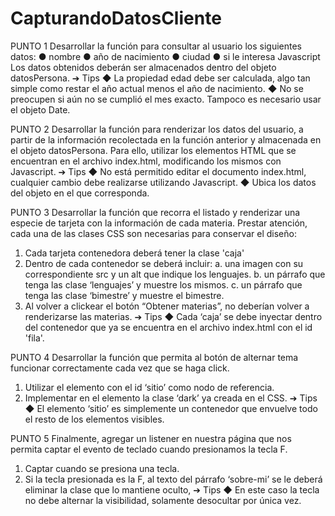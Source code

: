# CapturandoDatosCliente

PUNTO 1
Desarrollar la función para consultar al usuario los siguientes datos:
● nombre
● año de nacimiento
● ciudad
● si le interesa Javascript
Los datos obtenidos deberán ser almacenados dentro del objeto datosPersona.
➔ Tips
◆ La propiedad edad debe ser calculada, algo tan simple como restar el
año actual menos el año de nacimiento.
◆ No se preocupen si aún no se cumplió el mes exacto. Tampoco es
necesario usar el objeto Date.

PUNTO 2
Desarrollar la función para renderizar los datos del usuario, a partir de la información
recolectada en la función anterior y almacenada en el objeto datosPersona. Para ello,
utilizar los elementos HTML que se encuentran en el archivo index.html, modificando
los mismos con Javascript.
➔ Tips
◆ No está permitido editar el documento index.html, cualquier cambio
debe realizarse utilizando Javascript.
◆ Ubica los datos del objeto en el <span> que corresponda.

PUNTO 3
Desarrollar la función que recorra el listado y renderizar una especie de tarjeta con la
información de cada materia. Prestar atención, cada una de las clases CSS son
necesarias para conservar el diseño:
1. Cada tarjeta contenedora deberá tener la clase 'caja'
2. Dentro de cada contenedor se deberá incluir:
a. una imagen con su correspondiente src y un alt que indique los
lenguajes.
b. un párrafo que tenga las clase ‘lenguajes’ y muestre los mismos.
c. un párrafo que tenga las clase ‘bimestre’ y muestre el bimestre.
3. Al volver a clickear el botón “Obtener materias”, no deberían volver a
renderizarse las materias.
➔ Tips
◆ Cada ‘caja’ se debe inyectar dentro del contenedor que ya se encuentra
en el archivo index.html con el id 'fila'.

PUNTO 4
Desarrollar la función que permita al botón de alternar tema funcionar correctamente
cada vez que se haga click.
1. Utilizar el elemento con el id ‘sitio’ como nodo de referencia.
2. Implementar en el elemento la clase ‘dark’ ya creada en el CSS.
➔ Tips
◆ El elemento ‘sitio’ es simplemente un contenedor que envuelve todo el
resto de los elementos visibles.

PUNTO 5
Finalmente, agregar un listener en nuestra página que nos permita captar el evento
de teclado cuando presionamos la tecla F.
1. Captar cuando se presiona una tecla.
2. Si la tecla presionada es la F, al texto del párrafo ‘sobre-mi’ se le deberá
eliminar la clase que lo mantiene oculto,
➔ Tips
◆ En este caso la tecla no debe alternar la visibilidad, solamente desocultar
por única vez.

